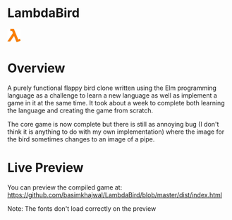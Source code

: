 # LambdaBird

<p align="left">
  <img src="assets/bird.png" alt="Logo" height="30" width="30"/>
</p>

# Overview
A purely functional flappy bird clone written using the Elm programming language as a challenge to learn a new language as well as implement a game in it at the same time. It took about a week to complete both learning the language and creating the game from scratch.

The core game is now complete but there is still as annoying bug (I don't think it is anything to do with my own implementation) where the image for the bird sometimes changes to an image of a pipe.

# Live Preview

You can preview the compiled game at:
https://github.com/basimkhajwal/LambdaBird/blob/master/dist/index.html

Note: The fonts don't load correctly on the preview

